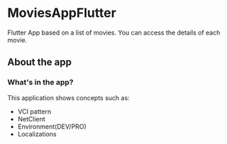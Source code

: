 # MoviesAppFlutter
Flutter App based on a list of movies. You can access the details of each movie.
## About the app
### What's in the app? ###
This application shows concepts such as:
- VCI pattern
- NetClient
- Environment(DEV/PRO)
- Localizations
